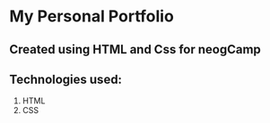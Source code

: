 # My Personal Portfolio
## Created using HTML and Css for neogCamp

## Technologies used:
1. HTML
1. CSS

